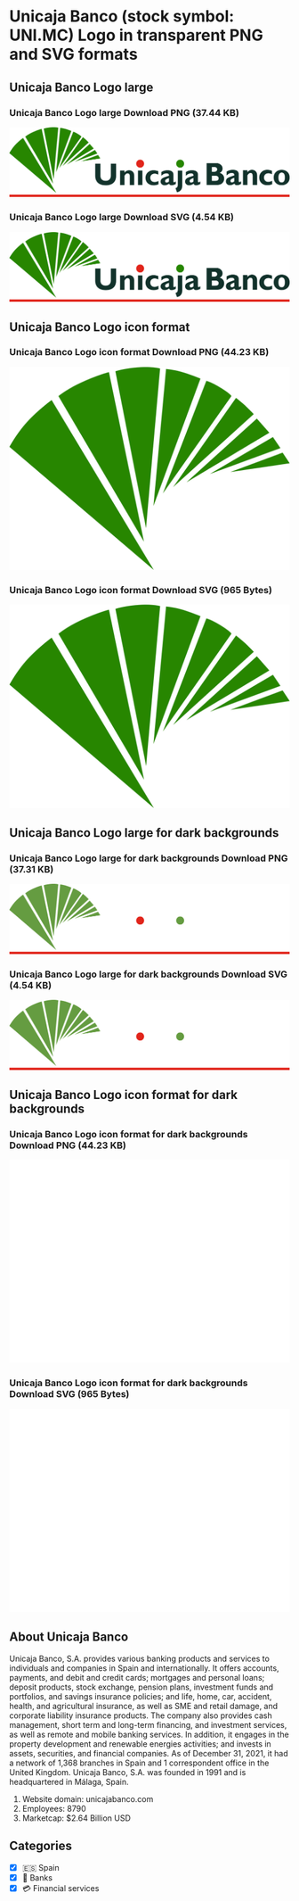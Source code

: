 # Unicaja Banco (stock symbol: UNI.MC) Logo in transparent PNG and SVG formats

## Unicaja Banco Logo large

### Unicaja Banco Logo large Download PNG (37.44 KB)

![Unicaja Banco Logo large Download PNG (37.44 KB)](/img/orig/UNI.MC_BIG-006aed24.png)

### Unicaja Banco Logo large Download SVG (4.54 KB)

![Unicaja Banco Logo large Download SVG (4.54 KB)](/img/orig/UNI.MC_BIG-928cd864.svg)

## Unicaja Banco Logo icon format

### Unicaja Banco Logo icon format Download PNG (44.23 KB)

![Unicaja Banco Logo icon format Download PNG (44.23 KB)](/img/orig/UNI.MC-c7308cbd.png)

### Unicaja Banco Logo icon format Download SVG (965 Bytes)

![Unicaja Banco Logo icon format Download SVG (965 Bytes)](/img/orig/UNI.MC-8935b3f2.svg)

## Unicaja Banco Logo large for dark backgrounds

### Unicaja Banco Logo large for dark backgrounds Download PNG (37.31 KB)

![Unicaja Banco Logo large for dark backgrounds Download PNG (37.31 KB)](/img/orig/UNI.MC_BIG.D-57c36414.png)

### Unicaja Banco Logo large for dark backgrounds Download SVG (4.54 KB)

![Unicaja Banco Logo large for dark backgrounds Download SVG (4.54 KB)](/img/orig/UNI.MC_BIG.D-508eef40.svg)

## Unicaja Banco Logo icon format for dark backgrounds

### Unicaja Banco Logo icon format for dark backgrounds Download PNG (44.23 KB)

![Unicaja Banco Logo icon format for dark backgrounds Download PNG (44.23 KB)](/img/orig/UNI.MC.D-a868c08d.png)

### Unicaja Banco Logo icon format for dark backgrounds Download SVG (965 Bytes)

![Unicaja Banco Logo icon format for dark backgrounds Download SVG (965 Bytes)](/img/orig/UNI.MC.D-68331abd.svg)

## About Unicaja Banco

Unicaja Banco, S.A. provides various banking products and services to individuals and companies in Spain and internationally. It offers accounts, payments, and debit and credit cards; mortgages and personal loans; deposit products, stock exchange, pension plans, investment funds and portfolios, and savings insurance policies; and life, home, car, accident, health, and agricultural insurance, as well as SME and retail damage, and corporate liability insurance products. The company also provides cash management, short term and long-term financing, and investment services, as well as remote and mobile banking services. In addition, it engages in the property development and renewable energies activities; and invests in assets, securities, and financial companies. As of December 31, 2021, it had a network of 1,368 branches in Spain and 1 correspondent office in the United Kingdom. Unicaja Banco, S.A. was founded in 1991 and is headquartered in Málaga, Spain.

1. Website domain: unicajabanco.com
2. Employees: 8790
3. Marketcap: $2.64 Billion USD


## Categories
- [x] 🇪🇸 Spain
- [x] 🏦 Banks
- [x] 💳 Financial services
